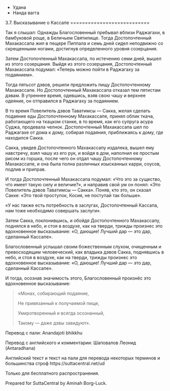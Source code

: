 









* Удана
* Нанда вагга


3\.7\. Высказывание о Кассапе
\=\=\=\=\=\=\=\=\=\=\=\=\=\=\=\=\=\=\=\=\=\=\=\=\=\=\=



Так я слышал: Однажды Благословенный пребывал вблизи Раджагахи, в бамбуковой роще, в Беличьем Святилище\. Тогда Достопочтенный Махакассапа жил в пещере Пиппала и семь дней сидел неподвижно со скрещенными ногами, достигнув определенного уровня созерцания\.


Затем Достопочтенный Махакассапа, по истечению семи дней, вышел из этого созерцания\. Выйдя из этого созерцания, Достопочтенный Махакассапа подумал: «Теперь можно пойти в Раджагаху за подаянием»\.


Тогда пятьсот дэвов, решили предложить пищу Достопочтенному Махакассапе\. Но Достопочтенный Махакассапа отказал тем пятистам дэвам\. В утреннее время, одевшись, взяв свою чашу и верхнее одеяние, он отправился в Раджагаху за подаянием\.


В то время Повелитель дэвов Таватимсы — Сакка, желая сделать подаяние еды Достопочтенному Махакассапе, принял облик ткача, работающего на ткацком станке, в то время, как его супруга асура Суджа, продевала челнок\. Достопочтенный Махакассапа шел по Раджагахе от дома к дому, собирая подаяния, приближаясь к дому, где находился Сакка\.


Сакка, увидев Достопочтенного Махакассапу издалека, вышел ему навстречу, взял чашу из его рук, и войдя в дом, наполнил ее простым рисом из горшка, после чего он отдал чашу Достопочтенному Махакассапе, и она была полна различных изысканных карри, соусов, подлив и приправ\.


И тогда Достопочтенный Махакассапа подумал: «Что это за существо, что имеет такую силу и величие?», и направив свой ум он понял: «Это Повелитель дэвов Таватимсы — Сакка»\. Поняв, кто это, он сказал Сакке: «Это твой проступок, Косия, не поступай так больше»\.


«У нас также есть потребность в заслугах, Достопочтенный Кассапа, нам тоже необходимо совершать заслуги»\.


Затем Сакка, поклонившись, и обойдя Достопочтенного Махакассапу, поднялся в небо, и стоя в воздухе, как на тверди, трижды произнес это вдохновенное высказывание: «О, дающие\! Лучший дар — это дар, сделанный Кассапе»\.


Благословенный услышал своим божественным слухом, очищенным и превосходящим человеческий, как владыка дэвов Сакка, поднявшись в небо, и стоя в воздухе, как на тверди, трижды произнес это вдохновенное высказывание: «О, дающие\! Лучший дар — это дар, сделанный Кассапе»\.


И тогда, осознав значимость этого, Благословенный произнёс это вдохновенное высказывание:



> «Монах, собирающий подаяние,  
> 
> Не привязанный к получаемой пище,  
> 
> Умиротворенный и всегда осознанный,  
> 
> Такому — даже дэвы завидуют»\.



Перевод с пали: Anandajoti bhikkhu


Перевод с английского и комментарии: Шаповалов Леонид \(Antaradhana\)


Английский текст и текст на пали для перевода некоторых терминов и большинства строф https://suttacentral\.net/ud


  

Только для бесплатного распространения\.


  

Prepared for SuttaCentral by Aminah Borg\-Luck\.






